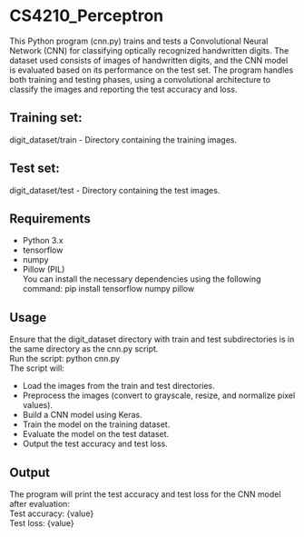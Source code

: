 # CS4210_Perceptron

This Python program (cnn.py) trains and tests a Convolutional Neural Network (CNN) for classifying optically recognized handwritten digits. The dataset used consists of images of handwritten digits, and the CNN model is evaluated based on its performance on the test set. The program handles both training and testing phases, using a convolutional architecture to classify the images and reporting the test accuracy and loss.

## **Training set:**
digit_dataset/train - Directory containing the training images.

## **Test set:**
digit_dataset/test - Directory containing the test images.

## **Requirements**
- Python 3.x  
- tensorflow  
- numpy  
- Pillow (PIL)  
You can install the necessary dependencies using the following command:
pip install tensorflow numpy pillow

## **Usage**
Ensure that the digit_dataset directory with train and test subdirectories is in the same directory as the cnn.py script.  
Run the script: python cnn.py    
The script will:
- Load the images from the train and test directories.
- Preprocess the images (convert to grayscale, resize, and normalize pixel values).
- Build a CNN model using Keras.
- Train the model on the training dataset.
- Evaluate the model on the test dataset.
- Output the test accuracy and test loss.

## **Output**
The program will print the test accuracy and test loss for the CNN model after evaluation:  
Test accuracy: {value}  
Test loss: {value}
